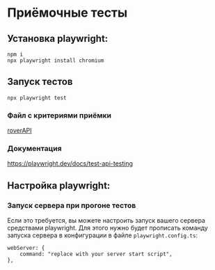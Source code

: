 # Приёмочные тесты

## Установка playwright:

```shell
npm i
npx playwright install chromium
```

## Запуск тестов

```
npx playwright test
```

### Файл с критериями приёмки

[roverAPI](tests/roverAPI.spec.ts)

### Документация

https://playwright.dev/docs/test-api-testing

## Настройка playwright:

### Запуск сервера при прогоне тестов

Если это требуется, вы можете настроить запуск вашего сервера средствами playwright. Для этого нужно будет прописать команду запуска сервера в конфигурации в файле `playwright.config.ts`:

```TS
webServer: {
    command: "replace with your server start script",
},
```
